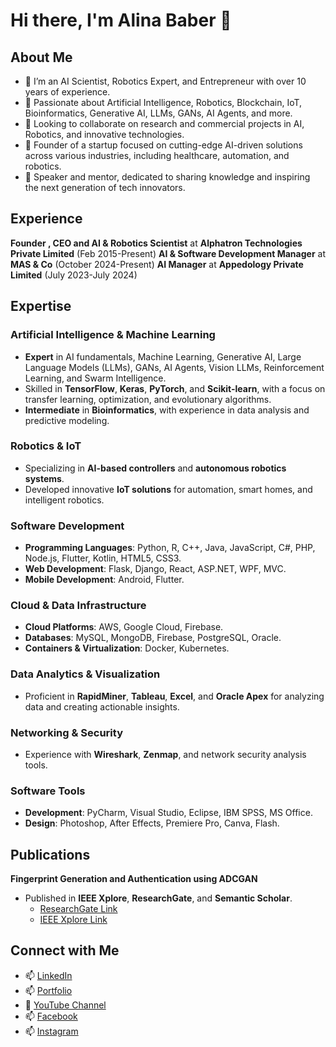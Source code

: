# Hi there, I'm Alina Baber 👋

## About Me
- 🌱 I’m an AI Scientist, Robotics Expert, and Entrepreneur with over 10 years of experience.
- 👀 Passionate about Artificial Intelligence, Robotics, Blockchain, IoT, Bioinformatics, Generative AI, LLMs, GANs, AI Agents, and more.
- 💞️ Looking to collaborate on research and commercial projects in AI, Robotics, and innovative technologies.
- 🚀 Founder of a startup focused on cutting-edge AI-driven solutions across various industries, including healthcare, automation, and robotics.
- 🎤 Speaker and mentor, dedicated to sharing knowledge and inspiring the next generation of tech innovators.
## Experience
**Founder , CEO and AI & Robotics Scientist** at **Alphatron Technologies Private Limited** (Feb 2015-Present)
**AI & Software Development Manager** at **MAS & Co** (October 2024-Present)
**AI Manager** at **Appedology Private Limited** (July 2023-July 2024)

## Expertise

### Artificial Intelligence & Machine Learning
- **Expert** in AI fundamentals, Machine Learning, Generative AI, Large Language Models (LLMs), GANs, AI Agents, Vision LLMs, Reinforcement Learning, and Swarm Intelligence.
- Skilled in **TensorFlow**, **Keras**, **PyTorch**, and **Scikit-learn**, with a focus on transfer learning, optimization, and evolutionary algorithms.
- **Intermediate** in **Bioinformatics**, with experience in data analysis and predictive modeling.

### Robotics & IoT
- Specializing in **AI-based controllers** and **autonomous robotics systems**.
- Developed innovative **IoT solutions** for automation, smart homes, and intelligent robotics.

### Software Development
- **Programming Languages**: Python, R, C++, Java, JavaScript, C#, PHP, Node.js, Flutter, Kotlin, HTML5, CSS3.
- **Web Development**: Flask, Django, React, ASP.NET, WPF, MVC.
- **Mobile Development**: Android, Flutter.

### Cloud & Data Infrastructure
- **Cloud Platforms**: AWS, Google Cloud, Firebase.
- **Databases**: MySQL, MongoDB, Firebase, PostgreSQL, Oracle.
- **Containers & Virtualization**: Docker, Kubernetes.

### Data Analytics & Visualization
- Proficient in **RapidMiner**, **Tableau**, **Excel**, and **Oracle Apex** for analyzing data and creating actionable insights.

### Networking & Security
- Experience with **Wireshark**, **Zenmap**, and network security analysis tools.

### Software Tools
- **Development**: PyCharm, Visual Studio, Eclipse, IBM SPSS, MS Office.
- **Design**: Photoshop, After Effects, Premiere Pro, Canva, Flash.

## Publications
**Fingerprint Generation and Authentication using ADCGAN**  
- Published in **IEEE Xplore**, **ResearchGate**, and **Semantic Scholar**.  
  - [ResearchGate Link](https://www.researchgate.net/publication/372429310_Fingerprint_generation_and_authentication_though_Adaptive_convolution_generative_adversarial_network_ADCGAN)
  - [IEEE Xplore Link](https://ieeexplore.ieee.org/document/10178664)
  
## Connect with Me
- 📫 [LinkedIn](https://www.linkedin.com/in/alina-baber-92198481/)
- 📫 [Portfolio](#) 
- 👀 [YouTube Channel](https://www.youtube.com/@alinababer4129)
- 📫 [Facebook](https://web.facebook.com/Alina.Baber)
- 📫 [Instagram](https://www.instagram.com/alinababerofficial)
